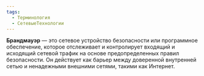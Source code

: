 ```yaml
---
tags:
  - Терминология
  - СетевыеТехнологии
---
```

**Брандмауэр** — это сетевое устройство безопасности или программное обеспечение, которое отслеживает и контролирует входящий и исходящий сетевой трафик на основе предопределенных правил безопасности. Он действует как барьер между доверенной внутренней сетью и ненадежными внешними сетями, такими как Интернет.